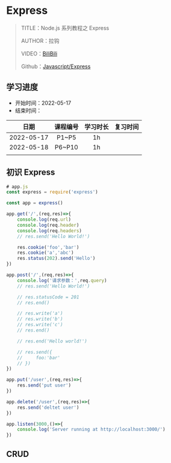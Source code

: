# Express

> TITLE：Node.js 系列教程之 Express
>
> AUTHOR：拉钩
>
> VIDEO：[BiliBili](https://www.bilibili.com/video/BV1mQ4y1C7Cn)
>
> Github：[Javascript/Express](https://github.com/tianming-jianai/JavaScript/tree/main/express)

## 学习进度

- 开始时间：2022-05-17
- 结束时间：

|    日期    | 课程编号 | 学习时长 | 复习时间 |
| :--------: | :------: | :------: | :------: |
| 2022-05-17 |  P1~P5   |    1h    |          |
| 2022-05-18 |  P6~P10  |    1h    |          |
|            |          |          |          |



## 初识 Express





```javascript
# app.js
const express = require('express')

const app = express()

app.get('/',(req,res)=>{
    console.log(req.url)
    console.log(req.header)
    console.log(req.headers)
    // res.send('Hello World!')

    res.cookie('foo','bar')
    res.cookie('a','abc')
    res.status(202).send('Hello')
})

app.post('/',(req,res)=>{
    console.log('请求参数：',req.query)
    // res.send('Hello World!')

    // res.statusCode = 201
    // res.end()

    // res.write('a')
    // res.write('b')
    // res.write('c')
    // res.end()

    // res.end('Hello world!')

    // res.send({
    //     foo:'bar'
    // })
})

app.put('/user',(req,res)=>{
    res.send('put user')
})

app.delete('/user',(req,res)=>{
    res.send('deltet user')
})

app.listen(3000,()=>{
    console.log('Server running at http://localhost:3000/')
})
```

## CRUD

